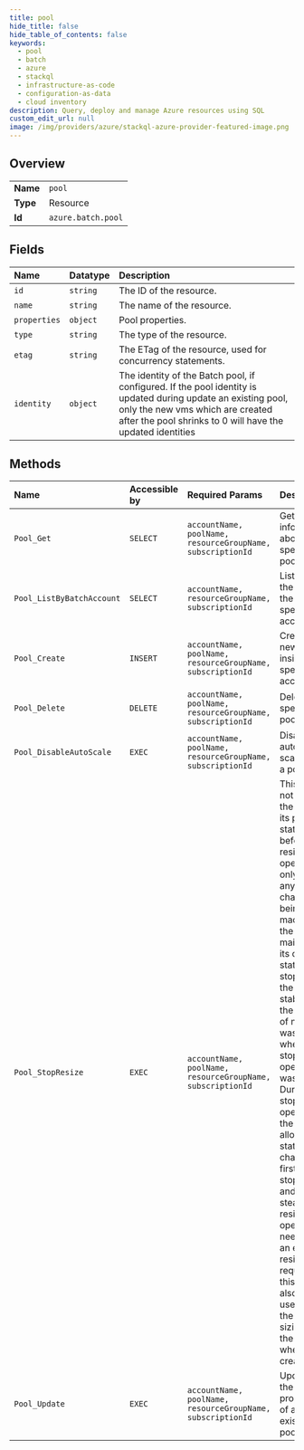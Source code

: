 ```yaml
---
title: pool
hide_title: false
hide_table_of_contents: false
keywords:
  - pool
  - batch
  - azure    
  - stackql
  - infrastructure-as-code
  - configuration-as-data
  - cloud inventory
description: Query, deploy and manage Azure resources using SQL
custom_edit_url: null
image: /img/providers/azure/stackql-azure-provider-featured-image.png
---
```

  
    

## Overview
<table><tbody>
<tr><td><b>Name</b></td><td><code>pool</code></td></tr>
<tr><td><b>Type</b></td><td>Resource</td></tr>
<tr><td><b>Id</b></td><td><code>azure.batch.pool</code></td></tr>
</tbody></table>

## Fields
| Name | Datatype | Description |
|:-----|:---------|:------------|
| `id` | `string` | The ID of the resource. |
| `name` | `string` | The name of the resource. |
| `properties` | `object` | Pool properties. |
| `type` | `string` | The type of the resource. |
| `etag` | `string` | The ETag of the resource, used for concurrency statements. |
| `identity` | `object` | The identity of the Batch pool, if configured. If the pool identity is updated during update an existing pool, only the new vms which are created after the pool shrinks to 0 will have the updated identities |
## Methods
| Name | Accessible by | Required Params | Description |
|:-----|:--------------|:----------------|:------------|
| `Pool_Get` | `SELECT` | `accountName, poolName, resourceGroupName, subscriptionId` | Gets information about the specified pool. |
| `Pool_ListByBatchAccount` | `SELECT` | `accountName, resourceGroupName, subscriptionId` | Lists all of the pools in the specified account. |
| `Pool_Create` | `INSERT` | `accountName, poolName, resourceGroupName, subscriptionId` | Creates a new pool inside the specified account. |
| `Pool_Delete` | `DELETE` | `accountName, poolName, resourceGroupName, subscriptionId` | Deletes the specified pool. |
| `Pool_DisableAutoScale` | `EXEC` | `accountName, poolName, resourceGroupName, subscriptionId` | Disables automatic scaling for a pool. |
| `Pool_StopResize` | `EXEC` | `accountName, poolName, resourceGroupName, subscriptionId` | This does not restore the pool to its previous state before the resize operation: it only stops any further changes being made, and the pool maintains its current state. After stopping, the pool stabilizes at the number of nodes it was at when the stop operation was done. During the stop operation, the pool allocation state changes first to stopping and then to steady. A resize operation need not be an explicit resize pool request; this API can also be used to halt the initial sizing of the pool when it is created. |
| `Pool_Update` | `EXEC` | `accountName, poolName, resourceGroupName, subscriptionId` | Updates the properties of an existing pool. |
